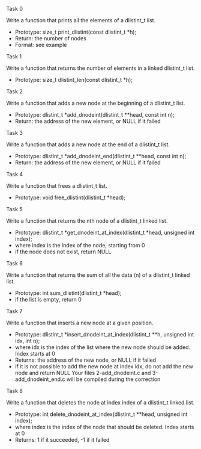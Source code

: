Task 0

Write a function that prints all the elements of a dlistint_t list.
* Prototype: size_t print_dlistint(const dlistint_t *h);
* Return: the number of nodes
* Format: see example

Task 1

Write a function that returns the number of elements in a linked dlistint_t list.
* Prototype: size_t dlistint_len(const dlistint_t *h);

Task 2

Write a function that adds a new node at the beginning of a dlistint_t list.
* Prototype: dlistint_t *add_dnodeint(dlistint_t **head, const int n);
* Return: the address of the new element, or NULL if it failed

Task 3

Write a function that adds a new node at the end of a dlistint_t list.
* Prototype: dlistint_t *add_dnodeint_end(dlistint_t **head, const int n);
* Return: the address of the new element, or NULL if it failed

Task 4

Write a function that frees a dlistint_t list.
* Prototype: void free_dlistint(dlistint_t *head);

Task 5

Write a function that returns the nth node of a dlistint_t linked list.
* Prototype: dlistint_t *get_dnodeint_at_index(dlistint_t *head, unsigned int index);
* where index is the index of the node, starting from 0
* if the node does not exist, return NULL

Task 6

Write a function that returns the sum of all the data (n) of a dlistint_t linked list.
* Prototype: int sum_dlistint(dlistint_t *head);
* if the list is empty, return 0

Task 7

Write a function that inserts a new node at a given position.
* Prototype: dlistint_t *insert_dnodeint_at_index(dlistint_t **h, unsigned int idx, int n);
* where idx is the index of the list where the new node should be added. Index starts at 0
* Returns: the address of the new node, or NULL if it failed
* if it is not possible to add the new node at index idx, do not add the new node and return NULL
Your files 2-add_dnodeint.c and 3-add_dnodeint_end.c will be compiled during the correction

Task 8

Write a function that deletes the node at index index of a dlistint_t linked list.
* Prototype: int delete_dnodeint_at_index(dlistint_t **head, unsigned int index);
* where index is the index of the node that should be deleted. Index starts at 0
* Returns: 1 if it succeeded, -1 if it failed
